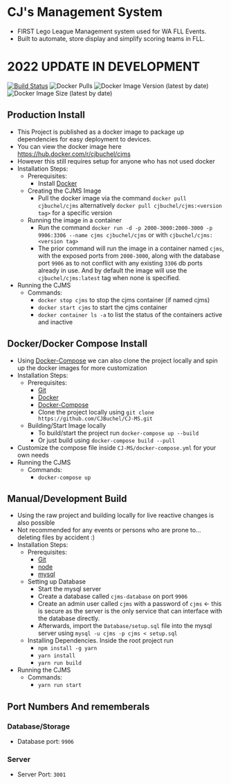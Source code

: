 # CJ's Management System
- FIRST Lego League Management system used for WA FLL Events.
- Built to automate, store display and simplify scoring teams in FLL.
# 2022 UPDATE IN DEVELOPMENT

[![Build Status](https://dev.azure.com/ConnorBuchel0890/ConnorBuchel/_apis/build/status/CJBuchel.CJ-MS?branchName=master)](https://dev.azure.com/ConnorBuchel0890/ConnorBuchel/_build/latest?definitionId=20&branchName=master)
![Docker Pulls](https://img.shields.io/docker/pulls/cjbuchel/cjms)
![Docker Image Version (latest by date)](https://img.shields.io/docker/v/cjbuchel/cjms)
![Docker Image Size (latest by date)](https://img.shields.io/docker/image-size/cjbuchel/cjms)
## Production Install
- This Project is published as a docker image to package up dependencies for easy deployment to devices.
- You can view the docker image here https://hub.docker.com/r/cjbuchel/cjms
- However this still requires setup for anyone who has not used docker
- Installation Steps:
  - Prerequisites:
    - Install [Docker](https://docs.docker.com/get-docker/)
  - Creating the CJMS Image
    - Pull the docker image via the command `docker pull cjbuchel/cjms` alternatively `docker pull cjbuchel/cjms:<version tag>` for a specific version
  - Running the image in a container
    - Run the command `docker run -d -p 2000-3000:2000-3000 -p 9906:3306 --name cjms cjbuchel/cjms` or with `cjbuchel/cjms:<version tag>`
    - The prior command will run the image in a container named `cjms`, with the exposed ports from `2000-3000`, along with the database port `9906` as to not conflict with any existing `3306` db ports already in use. And by default the image will use the `cjbuchel/cjms:latest` tag when none is specified.
- Running the CJMS
  - Commands:
    - `docker stop cjms` to stop the cjms container (if named cjms)
    - `docker start cjms` to start the cjms container
    - `docker container ls -a` to list the status of the containers active and inactive

## Docker/Docker Compose Install
- Using [Docker-Compose](https://docs.docker.com/compose/install/) we can also clone the project locally and spin up the docker images for more customization
- Installation Steps:
  - Prerequisites:
    - [Git](https://git-scm.com/downloads)
    - [Docker](https://docs.docker.com/get-docker/)
    - [Docker-Compose](https://docs.docker.com/compose/install/)
    - Clone the project locally using `git clone https://github.com/CJBuchel/CJ-MS.git`
  - Building/Start Image locally
    - To build/start the project run `docker-compose up --build`
    - Or just build using `docker-compose build --pull`
- Customize the compose file inside `CJ-MS/docker-compose.yml` for your own needs
- Running the CJMS
  - Commands:
    - `docker-compose up`

## Manual/Development Build
- Using the raw project and building locally for live reactive changes is also possible
- Not recommended for any events or persons who are prone to... deleting files by accident :)
- Installation Steps:
  - Prerequisites:
    - [Git](https://git-scm.com/downloads)
    - [node](https://nodejs.org/en/download/)
    - [mysql](https://dev.mysql.com/doc/mysql-getting-started/en/)
  - Setting up Database
    - Start the mysql server
    - Create a database called `cjms-database` on port `9906`
    - Create an admin user called `cjms` with a password of `cjms` <- this is secure as the server is the only service that can interface with the database directly.
    - Afterwards, import the `Database/setup.sql` file into the mysql server using `mysql -u cjms -p cjms < setup.sql`
  - Installing Dependencies. Inside the root project run
    - `npm install -g yarn`
    - `yarn install`
    - `yarn run build`
- Running the CJMS
  - Commands:
    - `yarn run start`
  
## Port Numbers And rememberals
### Database/Storage
- Database port:  `9906`

### Server
- Server Port:    `3001`
